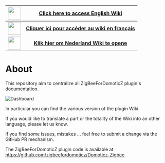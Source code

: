 | <img src="Images/flag_uk.png" width="40" height="40"> | [__Click here to access English Wiki__](en-eng/Home.md)      |
|:------------:|:----------:|
| <img src="Images/flag_france.png" width="40" height="40">   | [__Cliquer ici pour accéder au wiki en français__](fr-fr/Home.md) |
| <img src="Images/flag_netherlands.png" width="40" height="40">     | [__Klik hier om Nederland Wiki te opene__](nl-dut/Home.md) |

# About

This repository aim to centralize all ZigBeeForDomoticZ plugin's documentation.

![Dashboard](Images/Dashboard.png)

In particular you can find the various version of the plugin Wiki.

If you would like to translate a part or the totality of the Wiki into an other language, please let us know.

If you find some issues, mistakes ... feel free to submit a change via the GitHub PR mechanism.

The ZigBeeForDomoticZ plugin code is available at https://github.com/zigbeefordomoticz/Domoticz-Zigbee
